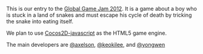 This is our entry to the [Global Game Jam 2012](http://globalgamejam.org/). It is a game about a boy who is stuck in a land of snakes and
must escape his cycle of death by tricking the snake into eating itself.

We plan to use [Cocos2D-javascript](http://cocos2d-javascript.org/) as the HTML5 game engine.

The main developers are [@axelson](https://github.com/axelson), [@keokilee](https://github.com/keokilee), and [@yongwen](https://github.com/yongwen)
